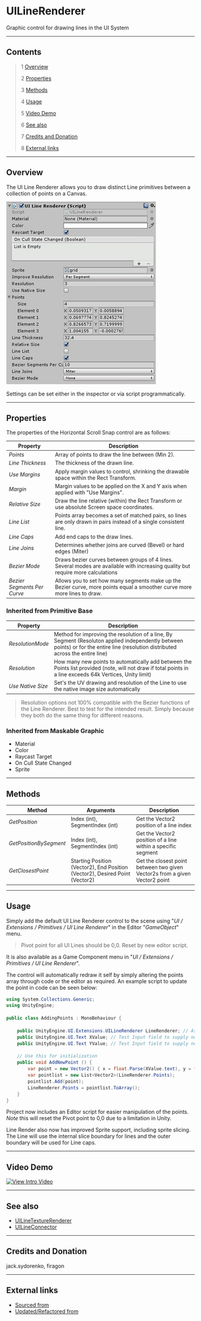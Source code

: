 # UILineRenderer

Graphic control for drawing lines in the UI System

<!--![](Images/ Game Image.jpg)-->

---------

## Contents

> 1 [Overview](#overview)
>
> 2 [Properties](#properties)
>
> 3 [Methods](#methods)
>
> 4 [Usage](#usage)
>
> 5 [Video Demo](#video-demo)
>
> 6 [See also](#see-also)
>
> 7 [Credits and Donation](#credits-and-donation)
>
> 8 [External links](#external-links)

---------

## Overview

The UI Line Renderer allows you to draw distinct Line primitives between a collection of points on a Canvas.

![](Images/UILineRendererInspector.jpg)

Settings can be set either in the inspector or via script programmatically.

---------

## Properties

The properties of the Horizontal Scroll Snap control are as follows:

Property | Description
|-|-|
*Points*|Array of points to draw the line between (Min 2).
*Line Thickness*|The thickness of the drawn line.
*Use Margins*|Apply margin values to control, shrinking the drawable space within the Rect Transform.
*Margin*|Margin values to be applied on the X and Y axis when applied with "Use Margins".
*Relative Size*|Draw the line relative (within) the Rect Transform or use absolute Screen space coordinates.
*Line List*|Points array becomes a set of matched pairs, so lines are only drawn in pairs instead of a single consistent line.
*Line Caps*|Add end caps to the draw lines.
*Line Joins*|Determines whether joins are curved (Bevel) or hard edges (Miter)
*Bezier Mode*|Draws bezier curves between groups of 4 lines. Several modes are available with increasing quality but require more calculations
*Bezier Segments Per Curve*|Allows you to set how many segments make up the Bezier curve, more points equal a smoother curve more more lines to draw.

### Inherited from Primitive Base

Property | Description
|-|-|
*ResolutionMode*|Method for improving the resolution of a line, By Segment (Resoluton applied independently between points) or for the entire line (resolution distributed across the entire line)
*Resolution*|How many new points to automatically add between the Points list provided (note, will not draw if total points in a line exceeds 64k Vertices, Unity limit)
*Use Native Size*|Set's the UV drawing and resolution of the Line to use the native image size automatically

> Resolution options not 100% compatible with the Bezier functions of the Line Renderer. Best to test for the intended result. Simply because they both do the same thing for different reasons.

### Inherited from Maskable Graphic

* Material
* Color
* Raycast Target
* On Cull State Changed
* Sprite

---------

## Methods

Method | Arguments | Description
|-|-|-|
*GetPosition*|Index (int), SegmentIndex (int)|Get the Vector2 position of a line index
*GetPositionBySegment*|Index (int), SegmentIndex (int)|Get the Vector2 position of a line within a specific segment
*GetClosestPoint*|Starting Position (Vector2), End Position (Vector2), Desired Point (Vector2)|Get the closest point between two given Vector2s from a given Vector2 point

---------

## Usage

Simply add the default UI Line Renderer control to the scene using "*UI / Extensions / Primitives / UI Line Renderer*" in the Editor "*GameObject*" menu.

> Pivot point for all UI Lines should be 0,0.  Reset by new editor script.

It is also available as a Game Component menu in "*UI / Extensions / Primitives / UI Line Renderer*".

The control will automatically redraw it self by simply altering the points array through code or the editor as required.  An example script to update the point in code can be seen below:

```csharp
using System.Collections.Generic;
using UnityEngine;

public class AddingPoints : MonoBehaviour {

    public UnityEngine.UI.Extensions.UILineRenderer LineRenderer; // Assign Line Renderer in editor
    public UnityEngine.UI.Text XValue; // Test Input field to supply new X Value
    public UnityEngine.UI.Text YValue; // Test Input field to supply new Y Value

    // Use this for initialization
    public void AddNewPoint () {
        var point = new Vector2() { x = float.Parse(XValue.text), y = float.Parse(YValue.text) };
        var pointlist = new List<Vector2>(LineRenderer.Points);
        pointlist.Add(point);
        LineRenderer.Points = pointlist.ToArray();
    }
}
```

Project now includes an Editor script for easier manipulation of the points.  *Note* this will reset the Pivot point to 0,0 due to a limitation in Unity.

Line Render also now has improved Sprite support, including sprite slicing.  The Line will use the internal slice boundary for lines and the outer boundary will be used for Line caps.

---------

## Video Demo

[![View Intro Video](http://img.youtube.com/vi/r69TW8uZAdU/0.jpg)](http://www.youtube.com/watch?v=r69TW8uZAdU "Line Renderer walk-through video")

---------

## See also

* [UILineTextureRenderer](/Controls/UILineTextureRenderer.md)
* [UILineConnector](/Controls/UILineConnector.md)

---------

## Credits and Donation

jack.sydorenko, firagon

---------

## External links

* [Sourced from](http://forum.unity3d.com/threads/new-ui-and-line-drawing.253772/)
* [Updated/Refactored from](http://forum.unity3d.com/threads/new-ui-and-line-drawing.253772/#post-2528050)
